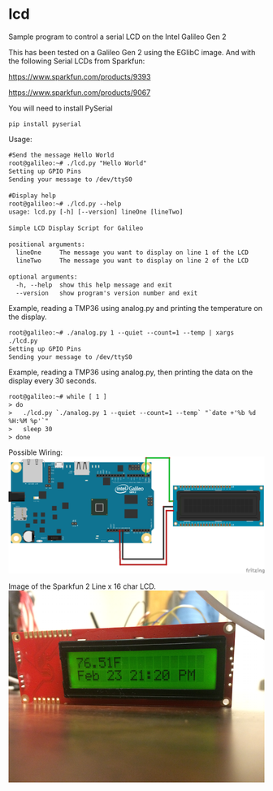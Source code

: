 # lcd
Sample program to control a serial LCD on the Intel Galileo Gen 2

This has been tested on a Galileo Gen 2 using the EGlibC image. 
And with the following Serial LCDs from Sparkfun:

 https://www.sparkfun.com/products/9393

 https://www.sparkfun.com/products/9067
        
You will need to install PySerial

    pip install pyserial


Usage:
    
    #Send the message Hello World
    root@galileo:~# ./lcd.py "Hello World"
    Setting up GPIO Pins
    Sending your message to /dev/ttyS0

    #Display help
    root@galileo:~# ./lcd.py --help
    usage: lcd.py [-h] [--version] lineOne [lineTwo]
    
    Simple LCD Display Script for Galileo
    
    positional arguments:
      lineOne     The message you want to display on line 1 of the LCD
      lineTwo     The message you want to display on line 2 of the LCD
    
    optional arguments:
      -h, --help  show this help message and exit
      --version   show program's version number and exit

Example, reading a TMP36 using analog.py and printing the temperature on the display. 

    root@galileo:~# ./analog.py 1 --quiet --count=1 --temp | xargs ./lcd.py 
    Setting up GPIO Pins
    Sending your message to /dev/ttyS0

Example, reading a TMP36 using analog.py, then printing the data on the display every 30 seconds.
    
    root@galileo:~# while [ 1 ]
    > do
    >   ./lcd.py `./analog.py 1 --quiet --count=1 --temp` "`date +'%b %d %H:%M %p'`"
    >   sleep 30
    > done

Possible Wiring:
![alt tag](https://raw.githubusercontent.com/joemcmanus/lcd/master/GalileoGen2-SerialLCD_bb.png)


Image of the Sparkfun 2 Line x 16 char LCD. 
![alt tag](https://raw.githubusercontent.com/joemcmanus/lcd/master/TwoLineLCD.png)

